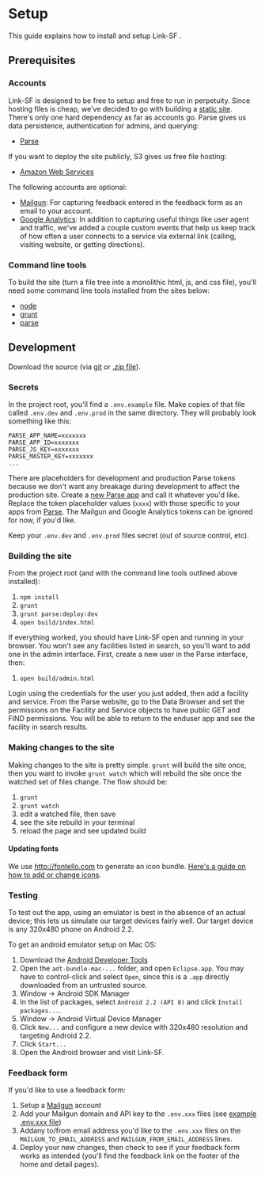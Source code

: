 # Setup

This guide explains how to install and setup Link-SF .

## Prerequisites

### Accounts

Link-SF is designed to be free to setup and free to run in perpetuity. Since hosting files is cheap, we've decided to go with building a [static site](https://en.wikipedia.org/wiki/Static_web_page). There's only one hard dependency as far as accounts go. Parse gives us data persistence, authentication for admins, and querying:

* [Parse](https://parse.com/#signup)

If you want to deploy the site publicly, S3 gives us free file hosting:

* [Amazon Web Services](http://aws.amazon.com/s3/?nc1=h_l2_sc)

The following accounts are optional:

* [Mailgun](http://www.mailgun.com/): For capturing feedback entered in the feedback form as an email to your account.
* [Google Analytics](http://www.google.com/analytics/): In addition to capturing useful things like user agent and traffic, we've added a couple custom events that help us keep track of how often a user connects to a service via external link (calling, visiting website, or getting directions).

### Command line tools

To build the site (turn a file tree into a monolithic html, js, and css file), you'll need some command line tools installed from the sites below:

* [node](http://nodejs.org/)
* [grunt](http://gruntjs.com/)
* [parse](https://www.parse.com/docs/cloud_code_guide)

## Development

Download the source (via [git](git@github.com:zendesk/linksf.git) or [.zip file](https://github.com/zendesk/linksf/archive/master.zip)).

### Secrets

In the project root, you'll find a `.env.example` file. Make copies of that file called `.env.dev` and `.env.prod` in the same directory. They will probably look something like this:

```
PARSE_APP_NAME=xxxxxxx
PARSE_APP_ID=xxxxxxx
PARSE_JS_KEY=xxxxxxx
PARSE_MASTER_KEY=xxxxxxx
...
```

There are placeholders for development and production Parse tokens because we don't want any breakage during development to affect the production site. Create a [new Parse app](https://parse.com/apps/new) and call it whatever you'd like. Replace the token placeholder values (`xxxx`) with those specific to your apps from [Parse](https://parse.com/account/keys). The Mailgun and Google Analytics tokens can be ignored for now, if you'd like.

Keep your `.env.dev` and `.env.prod` files secret (out of source control, etc).

### Building the site

From the project root (and with the command line tools outlined above installed):

1. `npm install`
1. `grunt`
1. `grunt parse:deploy:dev`
1. `open build/index.html`

If everything worked, you should have Link-SF open and running in your browser. You won't see any facilities listed in search, so you'll want to add one in the admin interface. First, create a new user in the Parse interface, then:

1. `open build/admin.html`

Login using the credentials for the user you just added, then add a facility and service. From the Parse website, go to the Data Browser and set the permissions on the Facility and Service objects to have public GET and FIND permissions. You will be able to return to the enduser app and see the facility in search results.

### Making changes to the site

Making changes to the site is pretty simple. `grunt` will build the site once, then you want to invoke `grunt watch` which will rebuild the site once the watched set of files change. The flow should be:

1. `grunt`
1. `grunt watch`
1. edit a watched file, then save
1. see the site rebuild in your terminal
1. reload the page and see updated build

#### Updating fonts

We use http://fontello.com to generate an icon bundle. [Here's a guide on how to add or change icons](https://github.com/zendesk/linksf/blob/master/docs/ICONS.md).

### Testing

To test out the app, using an emulator is best in the absence of an actual device; this lets us simulate our target devices fairly well. Our target device is any 320x480 phone on Android 2.2.

To get an android emulator setup on Mac OS:

1. Download the [Android Developer Tools](https://developer.android.com/sdk/index.html#download)
1. Open the `adt-bundle-mac-...` folder, and open `Eclipse.app`. You may have to control-click and select `Open`, since this is a `.app` directly downloaded from an untrusted source.
1. Window -> Android SDK Manager
1. In the list of packages, select `Android 2.2 (API 8)` and click `Install packages...`.
1. Window -> Android Virtual Device Manager
1. Click `New...` and configure a new device with 320x480 resolution and targeting Android 2.2.
1. Click `Start...`
1. Open the Android browser and visit Link-SF.

### Feedback form

If you'd like to use a feedback form:

1. Setup a [Mailgun](http://www.mailgun.com/) account
2. Add your Mailgun domain and API key to the `.env.xxx` files (see [example .env.xxx file](https://github.com/zendesk/linksf/blob/master/.env.example))
3. Addany to/from email address you'd like to the `.env.xxx` files on the `MAILGUN_TO_EMAIL_ADDRESS` and `MAILGUN_FROM_EMAIL_ADDRESS` lines.
4. Deploy your new changes, then check to see if your feedback form works as intended (you'll find the feedback link on the footer of the home and detail pages).
